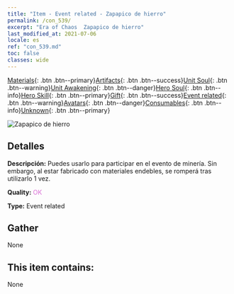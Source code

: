 ```yaml
---
title: "Item - Event related - Zapapico de hierro"
permalink: /con_539/
excerpt: "Era of Chaos  Zapapico de hierro"
last_modified_at: 2021-07-06
locale: es
ref: "con_539.md"
toc: false
classes: wide
---
```

 [Materials](/ItemsES/){: .btn .btn--primary}[Artifacts](/ItemsES/Artifacts/){: .btn .btn--success}[Unit Soul](/ItemsES/UnitSoul/){: .btn .btn--warning}[Unit Awakening](/ItemsES/UnitAwakening/){: .btn .btn--danger}[Hero Soul](/ItemsES/HeroSoul/){: .btn .btn--info}[Hero Skill](/ItemsES/HeroSkill/){: .btn .btn--primary}[Gift](/ItemsES/Gift/){: .btn .btn--success}[Event related](/ItemsES/Events/){: .btn .btn--warning}[Avatars](/ItemsES/Avatars/){: .btn .btn--danger}[Consumables](/ItemsES/Consumables/){: .btn .btn--info}[Unknown](/ItemsES/Unknown/){: .btn .btn--primary}

 ![Zapapico de hierro](/images/t/i_10025.png)

## Detalles
 **Descripción:** Puedes usarlo para participar en el evento de minería. Sin embargo, al estar fabricado con materiales endebles, se romperá tras utilizarlo 1 vez.

 **Quality:** <span style="color: #DA70D6">OK</span>

 **Type:** Event related

## Gather

  None

## This item contains:

  None

